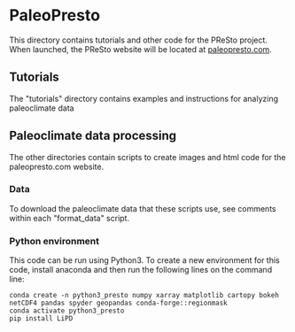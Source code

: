 # PaleoPresto

This directory contains tutorials and other code for the PReSto project. When launched, the PReSto website will be located at [paleopresto.com](https://paleopresto.com/).

## Tutorials

The "tutorials" directory contains examples and instructions for analyzing paleoclimate data

## Paleoclimate data processing

The other directories contain scripts to create images and html code for the paleopresto.com website.

### Data

To download the paleoclimate data that these scripts use, see comments within each "format_data" script.

### Python environment

This code can be run using Python3. To create a new environment for this code, install anaconda and then run the following lines on the command line:

```
conda create -n python3_presto numpy xarray matplotlib cartopy bokeh netCDF4 pandas spyder geopandas conda-forge::regionmask
conda activate python3_presto
pip install LiPD
```
